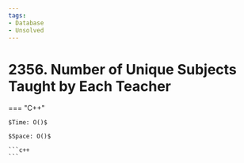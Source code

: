 ```yaml
---
tags:
- Database
- Unsolved
---
```



# 2356. Number of Unique Subjects Taught by Each Teacher

=== "C++"

    $Time: O()$

    $Space: O()$

    ```c++
    ```